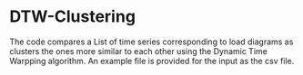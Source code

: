 # DTW-Clustering

The code compares a List of time series corresponding to load diagrams as clusters the ones more similar to each other using the Dynamic Time Warpping algorithm.
An example file is provided for the input as the csv file.

